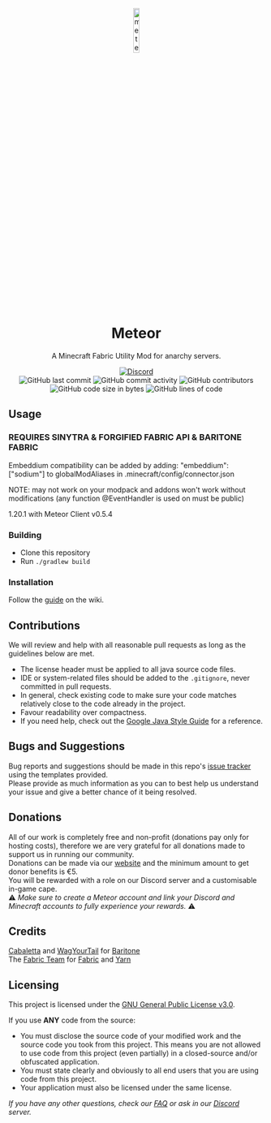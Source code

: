 <p align="center">
<img src="https://meteorclient.com/icon.png" alt="meteor-client-logo" width="15%"/>
</p>

<h1 align="center">Meteor</h1>
<p align="center">A Minecraft Fabric Utility Mod for anarchy servers.</p>

<div align="center">
    <a href="https://discord.gg/bBGQZvd"><img src="https://img.shields.io/discord/689197705683140636?logo=discord" alt="Discord"/></a>
    <br>
    <img src="https://img.shields.io/github/last-commit/MeteorDevelopment/meteor-client" alt="GitHub last commit"/>
    <img src="https://img.shields.io/github/commit-activity/w/MeteorDevelopment/meteor-client" alt="GitHub commit activity"/>
    <img src="https://img.shields.io/github/contributors/MeteorDevelopment/meteor-client" alt="GitHub contributors"/>
    <br>
    <img src="https://img.shields.io/github/languages/code-size/MeteorDevelopment/meteor-client" alt="GitHub code size in bytes"/>
    <img src="https://tokei.rs/b1/github/MeteorDevelopment/meteor-client" alt="GitHub lines of code"/>
</div>

## Usage

### REQUIRES SINYTRA & FORGIFIED FABRIC API & BARITONE FABRIC

Embeddium compatibility can be added by adding:
"embeddium": ["sodium"] to globalModAliases in .minecraft/config/connector.json

NOTE: may not work on your modpack and addons won't work without modifications (any function @EventHandler is used on must be public)

1.20.1 with Meteor Client v0.5.4

### Building

-   Clone this repository
-   Run `./gradlew build`

### Installation

Follow the [guide](https://meteorclient.com/faq/installation) on the wiki.

## Contributions

We will review and help with all reasonable pull requests as long as the guidelines below are met.

-   The license header must be applied to all java source code files.
-   IDE or system-related files should be added to the `.gitignore`, never committed in pull requests.
-   In general, check existing code to make sure your code matches relatively close to the code already in the project.
-   Favour readability over compactness.
-   If you need help, check out the [Google Java Style Guide](https://google.github.io/styleguide/javaguide.html) for a reference.

## Bugs and Suggestions

Bug reports and suggestions should be made in this repo's [issue tracker](https://github.com/MeteorDevelopment/meteor-client/issues) using the templates provided.  
Please provide as much information as you can to best help us understand your issue and give a better chance of it being resolved.

## Donations

All of our work is completely free and non-profit (donations pay only for hosting costs), therefore we are very grateful for all donations made to support us in running our community.  
Donations can be made via our [website](https://meteorclient.com/donate) and the minimum amount to get donor benefits is €5.  
You will be rewarded with a role on our Discord server and a customisable in-game cape.  
⚠️ _Make sure to create a Meteor account and link your Discord and Minecraft accounts to fully experience your rewards._ ⚠️

## Credits

[Cabaletta](https://github.com/cabaletta) and [WagYourTail](https://github.com/wagyourtail) for [Baritone](https://github.com/cabaletta/baritone)  
The [Fabric Team](https://github.com/FabricMC) for [Fabric](https://github.com/FabricMC/fabric-loader) and [Yarn](https://github.com/FabricMC/yarn)

## Licensing

This project is licensed under the [GNU General Public License v3.0](https://www.gnu.org/licenses/gpl-3.0.en.html).

If you use **ANY** code from the source:

-   You must disclose the source code of your modified work and the source code you took from this project. This means you are not allowed to use code from this project (even partially) in a closed-source and/or obfuscated application.
-   You must state clearly and obviously to all end users that you are using code from this project.
-   Your application must also be licensed under the same license.

_If you have any other questions, check our [FAQ](https://meteorclient.com/faq) or ask in our [Discord](https://meteorclient.com/discord) server._

